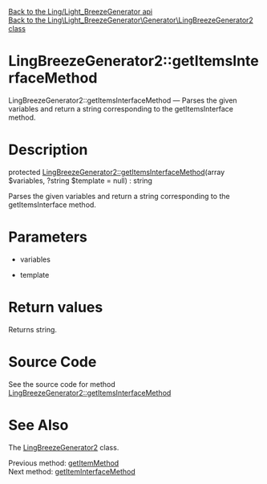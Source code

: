 [Back to the Ling/Light_BreezeGenerator api](https://github.com/lingtalfi/Light_BreezeGenerator/blob/master/doc/api/Ling/Light_BreezeGenerator.md)<br>
[Back to the Ling\Light_BreezeGenerator\Generator\LingBreezeGenerator2 class](https://github.com/lingtalfi/Light_BreezeGenerator/blob/master/doc/api/Ling/Light_BreezeGenerator/Generator/LingBreezeGenerator2.md)


LingBreezeGenerator2::getItemsInterfaceMethod
================



LingBreezeGenerator2::getItemsInterfaceMethod — Parses the given variables and return a string corresponding to the getItemsInterface method.




Description
================


protected [LingBreezeGenerator2::getItemsInterfaceMethod](https://github.com/lingtalfi/Light_BreezeGenerator/blob/master/doc/api/Ling/Light_BreezeGenerator/Generator/LingBreezeGenerator2/getItemsInterfaceMethod.md)(array $variables, ?string $template = null) : string




Parses the given variables and return a string corresponding to the getItemsInterface method.




Parameters
================


- variables

    

- template

    


Return values
================

Returns string.








Source Code
===========
See the source code for method [LingBreezeGenerator2::getItemsInterfaceMethod](https://github.com/lingtalfi/Light_BreezeGenerator/blob/master/Generator/LingBreezeGenerator2.php#L1391-L1403)


See Also
================

The [LingBreezeGenerator2](https://github.com/lingtalfi/Light_BreezeGenerator/blob/master/doc/api/Ling/Light_BreezeGenerator/Generator/LingBreezeGenerator2.md) class.

Previous method: [getItemMethod](https://github.com/lingtalfi/Light_BreezeGenerator/blob/master/doc/api/Ling/Light_BreezeGenerator/Generator/LingBreezeGenerator2/getItemMethod.md)<br>Next method: [getItemInterfaceMethod](https://github.com/lingtalfi/Light_BreezeGenerator/blob/master/doc/api/Ling/Light_BreezeGenerator/Generator/LingBreezeGenerator2/getItemInterfaceMethod.md)<br>

